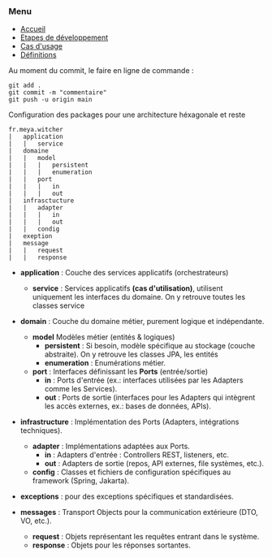 ### Menu
* [Accueil](_accueil.md)
* [Etapes de développement](_etape_dev.md)
* [Cas d'usage](_uc.md)
* [Définitions](_definition.md)


Au moment du commit, le faire en ligne de commande :
````gitexclude
git add .
git commit -m "commentaire"
git push -u origin main
````
Configuration des packages pour une architecture héxagonale et reste
```
fr.meya.witcher
|	application
|	|	service
|	domaine
|	|	model
|	|	|	persistent
|	|	|	enumeration
|	|	port
|	|	|	in
|	|	|	out
|	infrasctucture
|	|	adapter
|	|	|	in
|	|	|	out
|	|	condig
|	exeption
|	message
|	|	request
|	|	response
```
- **application** : Couche des services applicatifs (orchestrateurs)
    - **service** : Services applicatifs **(cas d'utilisation)**, utilisent uniquement les interfaces du domaine. On y retrouve toutes les classes service

- **domain** : Couche du domaine métier, purement logique et indépendante.
    - **model** Modèles métier (entités & logiques)
        - **persistent** : Si besoin, modèle spécifique au stockage (couche abstraite). On y retrouve les classes JPA, les entités
        - **enumeration** : Enumérations métier.
    - **port** : Interfaces définissant les **Ports** (entrée/sortie)
        - **in** : Ports d'entrée (ex.: interfaces utilisées par les Adapters comme les Services).
        - **out** : Ports de sortie (interfaces pour les Adapters qui intègrent les accès externes, ex.: bases de données, APIs).

- **infrastructure** : Implémentation des Ports (Adapters, intégrations techniques).
    - **adapter** : Implémentations adaptées aux Ports.
        - **in** : Adapters d'entrée : Controllers REST, listeners, etc.
        - **out** : Adapters de sortie (repos, API externes, file systèmes, etc.).
    - **config** : Classes et fichiers de configuration spécifiques au framework (Spring, Jakarta).

- **exceptions** : pour des exceptions spécifiques et standardisées.

- **messages** : Transport Objects pour la communication extérieure (DTO, VO, etc.).
    - **request** : Objets représentant les requêtes entrant dans le système.
    - **response** : Objets pour les réponses sortantes.
